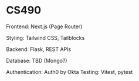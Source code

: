 # CS490

Frontend: Next.js (Page Router)

Styling: Tailwind CSS, Tailblocks

Backend: Flask, REST APIs

Database: TBD (Mongo?)

Authentication: Auth0 by Okta
Testing: Vitest, pytest
